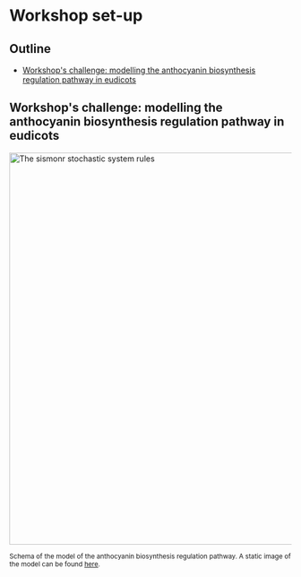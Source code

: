 # Workshop set-up

## Outline
- [Workshop's challenge: modelling the anthocyanin biosynthesis regulation pathway in eudicots](#antho-model)


<h2 id="antho-model">
Workshop's challenge: modelling the anthocyanin biosynthesis regulation pathway in eudicots
</h2>

<img src="images/anthocyanin_model_animation.gif" alt="The sismonr stochastic system rules" width="700"/>

<small> Schema of the model of the anthocyanin biosynthesis regulation pathway. A static image of the model can be found [here](https://raw.githubusercontent.com/GenomicsAotearoa/Gene_Regulatory_Networks_Simulation_Workshop/main/images/anthocyanin_pathway_schema.png). </small>
